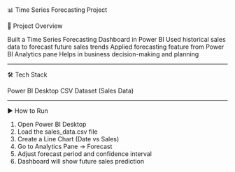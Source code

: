 📊 Time Series Forecasting Project

📌 Project Overview

Built a Time Series Forecasting Dashboard in Power BI
Used historical sales data to forecast future sales trends
Applied forecasting feature from Power BI Analytics pane
Helps in business decision-making and planning

---

🛠 Tech Stack

Power BI Desktop
CSV Dataset (Sales Data)

---

▶ How to Run

1. Open Power BI Desktop
2. Load the sales_data.csv file
3. Create a Line Chart (Date vs Sales)
4. Go to Analytics Pane → Forecast
5. Adjust forecast period and confidence interval
6. Dashboard will show future sales prediction

